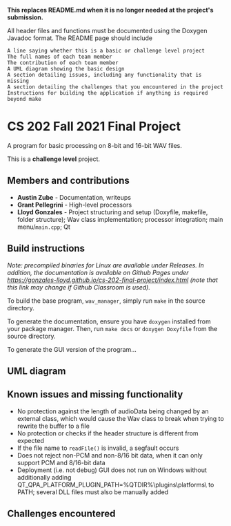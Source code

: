 **This replaces README.md when it is no longer needed at the project's submission.**

All header files and functions must be documented using the Doxygen Javadoc format. The README page should include

    A line saying whether this is a basic or challenge level project
    The full names of each team member
    The contribution of each team member
    A UML diagram showing the basic design
    A section detailing issues, including any functionality that is missing
    A section detailing the challenges that you encountered in the project
    Instructions for building the application if anything is required beyond make

# CS 202 Fall 2021 Final Project
A program for basic processing on 8-bit and 16-bit WAV files. 

This is a **challenge level** project.

## Members and contributions
 - **Austin Zube** - Documentation, writeups
 - **Grant Pellegrini** - High-level processors
 - **Lloyd Gonzales** - Project structuring and setup (Doxyfile, makefile, folder structure); Wav class implementation; processor integration; main menu/`main.cpp`; Qt

## Build instructions
*Note: precompiled binaries for Linux are available under Releases. In addition, the documentation is available on Github Pages under https://gonzales-lloyd.github.io/cs-202-final-project/index.html (note that this link may change if Github Classroom is used).* 

To build the base program, `wav_manager`, simply run `make` in the source directory.

To generate the documentation, ensure you have `doxygen` installed from your package manager. Then, run `make docs` or `doxygen Doxyfile` from the source directory.

To generate the GUI version of the program...
## UML diagram

## Known issues and missing functionality
- No protection against the length of audioData being changed by an external class, which would cause the Wav class to break when trying to rewrite the buffer to a file
- No protection or checks if the header structure is different from expected
- If the file name to `readFile()` is invalid, a segfault occurs
- Does not reject non-PCM and non-8/16 bit data, when it can only support PCM and 8/16-bit data
- Deployment (i.e. not debug) GUI does not run on Windows without additionally adding QT_QPA_PLATFORM_PLUGIN_PATH=%QTDIR%\plugins\platforms\ to PATH; several DLL files must also be manually added

## Challenges encountered
